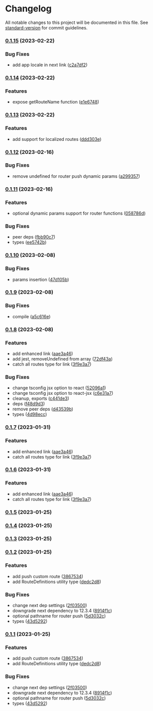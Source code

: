 # Changelog

All notable changes to this project will be documented in this file. See [standard-version](https://github.com/conventional-changelog/standard-version) for commit guidelines.

### [0.1.15](https://github.com/knihobot/nextjs-typed-router/compare/v0.1.14...v0.1.15) (2023-02-22)


### Bug Fixes

* add app locale in next link ([c2a7df2](https://github.com/knihobot/nextjs-typed-router/commit/c2a7df2ea6f1f4bbcf72d24fcb1572cdfb927010))

### [0.1.14](https://github.com/knihobot/nextjs-typed-router/compare/v0.1.13...v0.1.14) (2023-02-22)


### Features

* expose getRouteName function ([e1e6748](https://github.com/knihobot/nextjs-typed-router/commit/e1e674878526cbb5b25c0af6531f5c07c983bb93))

### [0.1.13](https://github.com/knihobot/nextjs-typed-router/compare/v0.1.12...v0.1.13) (2023-02-22)


### Features

* add support for localized routes ([ddd303e](https://github.com/knihobot/nextjs-typed-router/commit/ddd303e5019f6e768315529dea07b4f8126b92a5))

### [0.1.12](https://github.com/knihobot/nextjs-typed-router/compare/v0.1.11...v0.1.12) (2023-02-16)


### Bug Fixes

* remove undefined for router push dynamic params ([a299357](https://github.com/knihobot/nextjs-typed-router/commit/a299357b0b23251aaf9ebc6bb08bbc18230ab1cd))

### [0.1.11](https://github.com/knihobot/nextjs-typed-router/compare/v0.1.10...v0.1.11) (2023-02-16)


### Features

* optional dynamic params support for router functions ([058786d](https://github.com/knihobot/nextjs-typed-router/commit/058786daaf43d4f509b113f452fb3e1b7523a1cf))


### Bug Fixes

* peer deps ([fbb90c7](https://github.com/knihobot/nextjs-typed-router/commit/fbb90c7789d25498d81398a4c1adb7c1502d92f5))
* types ([ee5742b](https://github.com/knihobot/nextjs-typed-router/commit/ee5742b4428d246696f736c3640d927f594d5b8c))

### [0.1.10](https://github.com/knihobot/nextjs-typed-router/compare/v0.1.9...v0.1.10) (2023-02-08)


### Bug Fixes

* params insertion ([47d105b](https://github.com/knihobot/nextjs-typed-router/commit/47d105b65da23faea6bd916d863bf7098d07296f))

### [0.1.9](https://github.com/knihobot/nextjs-typed-router/compare/v0.1.8...v0.1.9) (2023-02-08)


### Bug Fixes

* compile ([a5c616e](https://github.com/knihobot/nextjs-typed-router/commit/a5c616ea99a3d214d7a23c5914d42f9106a02ea8))

### [0.1.8](https://github.com/knihobot/nextjs-typed-router/compare/v0.1.5...v0.1.8) (2023-02-08)


### Features

* add enhanced link ([aae3a46](https://github.com/knihobot/nextjs-typed-router/commit/aae3a4648ad4debffb49c237a7d5993555d7f445))
* add jest, removeUndefined from array ([72df43a](https://github.com/knihobot/nextjs-typed-router/commit/72df43a3c303b5242f0b241ea4187722a8937616))
* catch all routes type for link ([3f9e3a7](https://github.com/knihobot/nextjs-typed-router/commit/3f9e3a7b28dd1ec6702b535815328bfb4ee3f606))


### Bug Fixes

* change tsconfig jsx option to react ([52096a1](https://github.com/knihobot/nextjs-typed-router/commit/52096a135e42ebb9b9afeff0b77a5ddc4a60d0f7))
* change tsconfig jsx option to react-jsx ([c6e31a7](https://github.com/knihobot/nextjs-typed-router/commit/c6e31a784e6c6e98c91c89371f5c6ca626721410))
* cleanup, exports ([c441de3](https://github.com/knihobot/nextjs-typed-router/commit/c441de3c1074b8cd7f855e793a831fcb4528ed70))
* deps ([f48d9d3](https://github.com/knihobot/nextjs-typed-router/commit/f48d9d301e5dc9250c993c58724851b374c443c6))
* remove peer deps ([d43539b](https://github.com/knihobot/nextjs-typed-router/commit/d43539b01c23ebeed7138cff282470b61ac9d391))
* types ([4d98ecc](https://github.com/knihobot/nextjs-typed-router/commit/4d98eccdd5a7a2746d31e4fd71a16d17c5ccd774))

### [0.1.7](https://github.com/knihobot/nextjs-typed-router/compare/v0.1.5...v0.1.7) (2023-01-31)


### Features

* add enhanced link ([aae3a46](https://github.com/knihobot/nextjs-typed-router/commit/aae3a4648ad4debffb49c237a7d5993555d7f445))
* catch all routes type for link ([3f9e3a7](https://github.com/knihobot/nextjs-typed-router/commit/3f9e3a7b28dd1ec6702b535815328bfb4ee3f606))

### [0.1.6](https://github.com/knihobot/nextjs-typed-router/compare/v0.1.5...v0.1.6) (2023-01-31)


### Features

* add enhanced link ([aae3a46](https://github.com/knihobot/nextjs-typed-router/commit/aae3a4648ad4debffb49c237a7d5993555d7f445))
* catch all routes type for link ([3f9e3a7](https://github.com/knihobot/nextjs-typed-router/commit/3f9e3a7b28dd1ec6702b535815328bfb4ee3f606))

### [0.1.5](https://github.com/knihobot/nextjs-typed-router/compare/v0.1.4...v0.1.5) (2023-01-25)

### [0.1.4](https://github.com/knihobot/nextjs-typed-router/compare/v0.1.3...v0.1.4) (2023-01-25)

### [0.1.3](https://github.com/knihobot/nextjs-typed-router/compare/v0.1.2...v0.1.3) (2023-01-25)

### [0.1.2](https://github.com/knihobot/nextjs-typed-router/compare/v0.1.0...v0.1.2) (2023-01-25)


### Features

* add push custom route ([3867534](https://github.com/knihobot/nextjs-typed-router/commit/3867534bb533e9d8ca074b4f35b77292304fa3f9))
* add RouteDefinitions utility type ([dedc2d8](https://github.com/knihobot/nextjs-typed-router/commit/dedc2d89d0723e24967f30017e1f008e04a09581))


### Bug Fixes

* change next dep settings ([2f03500](https://github.com/knihobot/nextjs-typed-router/commit/2f03500105d9a12add8244a9a3058a64564b6007))
* downgrade next dependency to 12.3.4 ([8914f1c](https://github.com/knihobot/nextjs-typed-router/commit/8914f1cf6fe5c2fe7e70d46a0e5de399b4efd79f))
* optional pathname for router push ([5d3032c](https://github.com/knihobot/nextjs-typed-router/commit/5d3032ce5df88f322e17be94261101beec7dc7af))
* types ([43d5292](https://github.com/knihobot/nextjs-typed-router/commit/43d529286e62b04f2720f5c2cdd1927cc1ad8f86))

### [0.1.1](https://github.com/knihobot/nextjs-typed-router/compare/v0.1.0...v0.1.1) (2023-01-25)


### Features

* add push custom route ([3867534](https://github.com/knihobot/nextjs-typed-router/commit/3867534bb533e9d8ca074b4f35b77292304fa3f9))
* add RouteDefinitions utility type ([dedc2d8](https://github.com/knihobot/nextjs-typed-router/commit/dedc2d89d0723e24967f30017e1f008e04a09581))


### Bug Fixes

* change next dep settings ([2f03500](https://github.com/knihobot/nextjs-typed-router/commit/2f03500105d9a12add8244a9a3058a64564b6007))
* downgrade next dependency to 12.3.4 ([8914f1c](https://github.com/knihobot/nextjs-typed-router/commit/8914f1cf6fe5c2fe7e70d46a0e5de399b4efd79f))
* optional pathname for router push ([5d3032c](https://github.com/knihobot/nextjs-typed-router/commit/5d3032ce5df88f322e17be94261101beec7dc7af))
* types ([43d5292](https://github.com/knihobot/nextjs-typed-router/commit/43d529286e62b04f2720f5c2cdd1927cc1ad8f86))
